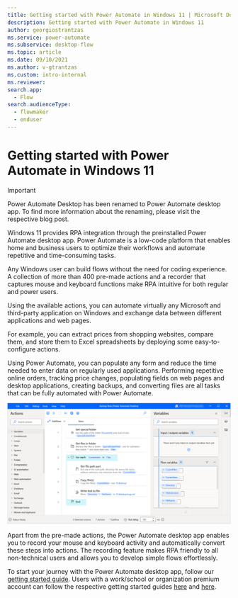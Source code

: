 ```yaml
---
title: Getting started with Power Automate in Windows 11 | Microsoft Docs
description: Getting started with Power Automate in Windows 11
author: georgiostrantzas
ms.service: power-automate
ms.subservice: desktop-flow
ms.topic: article 
ms.date: 09/10/2021
ms.author: v-gtrantzas
ms.custom: intro-internal
ms.reviewer:
search.app: 
  - Flow
search.audienceType: 
  - flowmaker
  - enduser
---
```


# Getting started with Power Automate in Windows 11

> [!IMPORTANT]
> Power Automate Desktop has been renamed to Power Automate desktop app. To find more information about the renaming, please visit the respective blog post. 

Windows 11 provides RPA integration through the preinstalled Power Automate desktop app. Power Automate is a low-code platform that enables home and business users to optimize their workflows and automate repetitive and time-consuming tasks.

Any Windows user can build flows without the need for coding experience. A collection of more than 400 pre-made actions and a recorder that captures mouse and keyboard functions make RPA intuitive for both regular and power users.

Using the available actions, you can automate virtually any Microsoft and third-party application on Windows and exchange data between different applications and web pages.

For example, you can extract prices from shopping websites, compare
them, and store them to Excel spreadsheets by deploying some easy-to-configure actions. 

Using Power Automate, you can populate any form and reduce the time needed to enter data on regularly used applications. Performing repetitive online orders, tracking price changes, populating fields on web pages and desktop applications, creating backups, and converting files are all tasks that can be fully automated with Power Automate.

![Screenshot of the open backup flow in the flow designer.](media\getting-started-windows-11\backup-flow.png)

Apart from the pre-made actions, the Power Automate desktop app enables you to record your mouse and keyboard activity and automatically convert these steps into actions. The recording feature makes RPA friendly to all non-technical users and allows you to develop simple flows effortlessly.

To start your journey with the Power Automate desktop app, follow our [getting started guide](getting-started-msa.md). Users with a work/school or organization premium account can follow the respective getting started guides [here](getting-started-freeorg.md) and [here](getting-started-org.md).


